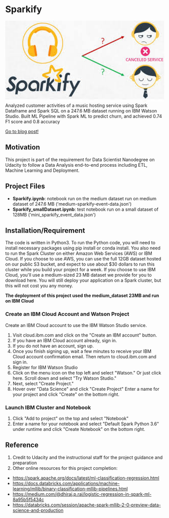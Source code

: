 # Sparkify
<img src="image.jpeg" alt="Udacity" title="Sparkify-churn" style ="width: 1000px;"/>
Analyzed customer activities of a music hosting service using Spark Dataframe and Spark SQL on a 247.6 MB dataset running on IBM Watson Studio.
Built ML Pipeline with Spark ML to predict churn, and achieved 0.74 F1 score and 0.8 accuracy

[Go to blog post!](https://medium.com/@anhchu1291/churn-prediction-for-music-hosting-service-sparkify-5a8d476e5b9b)

## Motivation
This project is part of the requirement for Data Scientist Nanodegree on Udacity to follow a Data Analysis end-to-end process including ETL, Machine Learning and Deployment.

## Project Files
  - **Sparkify.ipynb**: notebook run on the medium dataset run on medium dataset of 247.6 MB ('medium-sparkify-event-data.json')
  - **Sparkify_smallDataset.ipynb**: test notebook run on a small dataset of 128MB ('mini_sparkify_event_data.json')

## Installation/Requirement
The code is written in Python3. To run the Python code, you will need to install necessary packages using pip install or conda install.
You also need to run the Spark Cluster on either Amazon Web Services (AWS) or IBM Cloud. 
If you choose to use AWS, you can use the full 12GB dataset hosted on our public S3 bucket, and expect to use about $30 dollars to run this cluster while you build your project for a week. If you choose to use IBM Cloud, you'll use a medium-sized 23 MB dataset we provide for you to download here. You will still deploy your application on a Spark cluster, but this will not cost you any money.

**The deployment of this project used the medium_dataset 23MB and run on IBM Cloud**

### Create an IBM Cloud Account and Watson Project
Create an IBM Cloud account to use the IBM Watson Studio service.

1. Visit cloud.ibm.com and click on the "Create an IBM account" button.
2. If you have an IBM Cloud account already, sign in.
3. If you do not have an account, sign up.
4. Once you finish signing up, wait a few minutes to receive your IBM Cloud account confirmation email. Then return to cloud.ibm.com and sign in.
5. Register for IBM Watson Studio
  1. Click on the menu icon on the top left and select "Watson." Or just click here. Scroll down and select "Try Watson Studio."
  2. Next, select "Create Project."
6. Hover over "Data Science" and click "Create Project"
  Enter a name for your project and click "Create" on the bottom right.
  
### Launch IBM Cluster and Notebook
1. Click "Add to project" on the top and select "Notebook"
2. Enter a name for your notebook and select "Default Spark Python 3.6" under runtime and click "Create Notebook" on the bottom right.

## Reference
1. Credit to Udacity and the instructional staff for the project guidance and preparation 
2. Other online resources for this project completion:
- https://spark.apache.org/docs/latest/ml-classification-regression.html
- https://docs.databricks.com/applications/machine-learning/mllib/binary-classification-mllib-pipelines.html
- https://medium.com/@dhiraj.p.rai/logistic-regression-in-spark-ml-8a95b5f5434c
- https://databricks.com/session/apache-spark-mllib-2-0-preview-data-science-and-production
